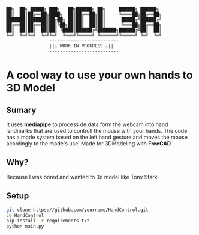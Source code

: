 ```
██╗  ██╗ █████╗ ███╗   ██╗██████╗ ██╗     ██████╗ ██████╗
██║  ██║██╔══██╗████╗  ██║██╔══██╗██║     ╚════██╗██╔══██╗
███████║███████║██╔██╗ ██║██║  ██║██║      █████╔╝██████╔╝
██╔══██║██╔══██║██║╚██╗██║██║  ██║██║      ╚═══██╗██╔══██╗
██║  ██║██║  ██║██║ ╚████║██████╔╝███████╗██████╔╝██║  ██║
╚═╝  ╚═╝╚═╝  ╚═╝╚═╝  ╚═══╝╚═════╝ ╚══════╝╚═════╝ ╚═╝  ╚═╝
                --------------------------
                ||⚠️ WORK IN PROGRESS ⚠️||
                --------------------------
```
# A cool way to use your own hands to 3D Model 

## Sumary

It uses **mediapipe** to process de data form the webcam into hand landmarks that are used to controll the mouse with your hands.
The code has a mode system based on the left hand gesture and moves the mouse acordingly to the mode's use. 
Made for 3DModeling with **FreeCAD**





## Why?

Because I was bored and wanted to 3d model like Tony Stark

## Setup

```bash
git clone https://github.com/yourname/HandControl.git
cd HandControl
pip install -r requirements.txt
python main.py
